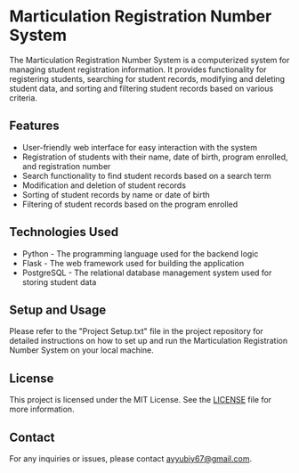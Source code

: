 # Marticulation Registration Number System

The Marticulation Registration Number System is a computerized system for managing student registration information. It provides functionality for registering students, searching for student records, modifying and deleting student data, and sorting and filtering student records based on various criteria.

## Features

- User-friendly web interface for easy interaction with the system
- Registration of students with their name, date of birth, program enrolled, and registration number
- Search functionality to find student records based on a search term
- Modification and deletion of student records
- Sorting of student records by name or date of birth
- Filtering of student records based on the program enrolled

## Technologies Used

- Python - The programming language used for the backend logic
- Flask - The web framework used for building the application
- PostgreSQL - The relational database management system used for storing student data

## Setup and Usage

Please refer to the "Project Setup.txt" file in the project repository for detailed instructions on how to set up and run the Marticulation Registration Number System on your local machine.

## License

This project is licensed under the MIT License. See the [LICENSE](LICENSE) file for more information.

## Contact

For any inquiries or issues, please contact [ayyubiy67@gmail.com](mailto:chinxalivery@gmail.com).

